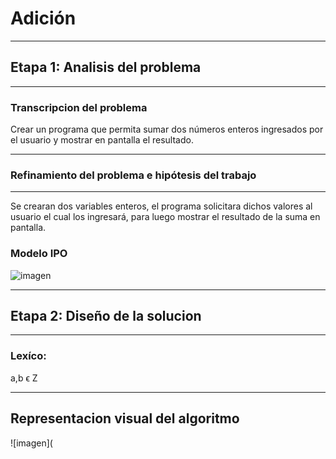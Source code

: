 # **Adición**
___

## **Etapa 1: Analisis del problema**
___

### **Transcripcion del problema**
Crear un programa que permita sumar dos números enteros ingresados por el usuario y mostrar en pantalla el resultado.
___

### **Refinamiento del problema e hipótesis del trabajo**
___

Se crearan dos variables enteros, el programa solicitara dichos valores al usuario el cual los ingresará, para luego mostrar el resultado de la suma en pantalla.

### Modelo IPO
![imagen](https://github.com/Jacevedo17/AED/blob/master/01-cppAdici%C3%B3n/imagenes/adicion.jpeg)
___

## **Etapa 2: Diseño de la solucion**
___

### **Lexíco:**

a,b ϵ Z
___

## **Representacion visual del algoritmo**
![imagen](
